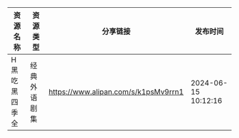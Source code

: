 | 资源名称    | 资源类型   | 分享链接                                 | 发布时间                |
| ------- | ------ | ------------------------------------ | ------------------- |
| H黑吃黑四季全 | 经典外语剧集 | https://www.alipan.com/s/k1psMv9rrn1 | 2024-06-15 10:12:16 |

